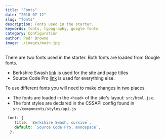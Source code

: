 ```yaml
---
title: "Fonts"
date: "2018-07-12"
slug: "fonts"
description: Fonts used in the starter.
keywords: fonts, typography, google fonts
category: Configuration
author: Pedr Browne
image: ./images/main.jpg
---
```


There are two fonts used in the starter. Both fonts are loaded from Google
fonts.

* Berkshire Swash [link](https://fonts.google.com/specimen/Berkshire+Swash) is
  used for the site and page titles
* Source Code Pro [link](https://fonts.google.com/specimen/Source+Code+Pro) is
  used for everything else.

To use different fonts you will need to make changes in two places.

* The fonts are loaded in the `<head>` of the site's layout: `src/html.jsx`.
* The font styles are declared in the CSSAPI config found in
  `src/components/styles/api.js`

```javascript
 font: {
    title: `Berkshire Swash, cursive`,
    default: `Source Code Pro, monospace`,
  },
```
